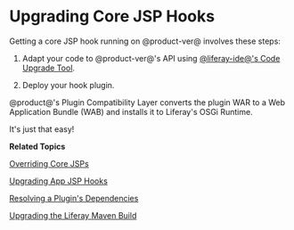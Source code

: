 # Upgrading Core JSP Hooks [](id=upgrading-core-jsp-hooks)

Getting a core JSP hook running on @product-ver@ involves these steps:

1.  Adapt your code to @product-ver@'s API using
    [@liferay-ide@'s Code Upgrade Tool](/develop/tutorials/-/knowledge_base/7-0/adapting-to-liferay-7s-api-with-the-code-upgrade-tool). 

2.  Deploy your hook plugin. 

@product@'s Plugin Compatibility Layer converts the plugin WAR to a Web
Application Bundle (WAB) and installs it to Liferay's OSGi Runtime. 

It's just that easy!

**Related Topics**

[Overriding Core JSPs](/develop/tutorials/-/knowledge_base/7-0/overriding-core-jsps)

[Upgrading App JSP Hooks](/develop/tutorials/-/knowledge_base/7-0/upgrading-app-jsp-hook-plugins)

[Resolving a Plugin's Dependencies](/develop/tutorials/-/knowledge_base/7-0/resolving-a-plugins-dependencies)

[Upgrading the Liferay Maven Build](/develop/tutorials/-/knowledge_base/7-0/upgrading-the-liferay-maven-build)
